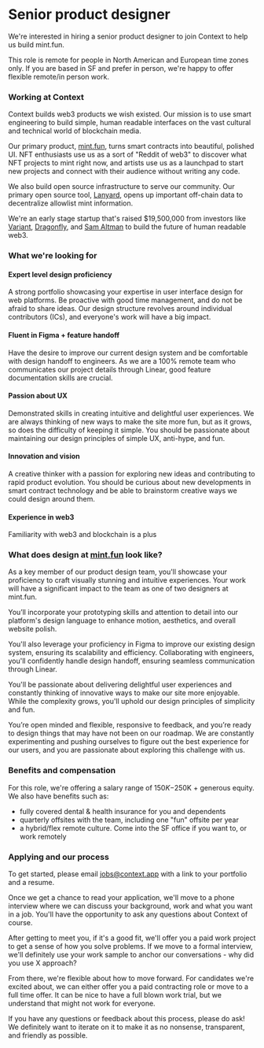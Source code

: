 # Senior product designer

We're interested in hiring a senior product designer to join Context to help us
build mint.fun.

This role is remote for people in North American and European time zones only.
If you are based in SF and prefer in person, we're happy to offer flexible
remote/in person work.

### Working at Context

Context builds web3 products we wish existed. Our mission is to use smart
engineering to build simple, human readable interfaces on the vast cultural and
technical world of blockchain media.

Our primary product, [mint.fun](https://mint.fun), turns smart contracts into
beautiful, polished UI. NFT enthusiasts use us as a sort of "Reddit of web3" to
discover what NFT projects to mint right now, and artists use us as a launchpad
to start new projects and connect with their audience without writing any code.

We also build open source infrastructure to serve our community. Our primary
open source tool, [Lanyard](https://lanyard.org), opens up important off-chain
data to decentralize allowlist mint information.

We're an early stage startup that's raised $19,500,000 from investors like
[Variant](https://variant.fund), [Dragonfly](https://dragonfly.xyz), and [Sam
Altman](https://twitter.com/sama) to build the future of human readable web3.

### What we're looking for

#### Expert level design proficiency

A strong portfolio showcasing your expertise in user interface design for web
platforms. Be proactive with good time management, and do not be afraid to share
ideas. Our design structure revolves around individual contributors (ICs), and
everyone's work will have a big impact.

#### Fluent in Figma + feature handoff

Have the desire to improve our current design system and be comfortable with
design handoff to engineers. As we are a 100% remote team who communicates our
project details through Linear, good feature documentation skills are crucial.

#### Passion about UX

Demonstrated skills in creating intuitive and delightful user experiences. We
are always thinking of new ways to make the site more fun, but as it grows, so
does the difficulty of keeping it simple. You should be passionate about
maintaining our design principles of simple UX, anti-hype, and fun.

#### Innovation and vision

A creative thinker with a passion for exploring new ideas and contributing to
rapid product evolution. You should be curious about new developments in smart
contract technology and be able to brainstorm creative ways we could design
around them.

#### Experience in web3

Familiarity with web3 and blockchain is a plus

### What does design at [mint.fun](http://mint.fun) look like?

As a key member of our product design team, you'll showcase your proficiency to
craft visually stunning and intuitive experiences. Your work will have a
significant impact to the team as one of two designers at mint.fun.

You’ll incorporate your prototyping skills and attention to detail into our
platform's design language to enhance motion, aesthetics, and overall website
polish.

You'll also leverage your proficiency in Figma to improve our existing design
system, ensuring its scalability and efficiency. Collaborating with engineers,
you'll confidently handle design handoff, ensuring seamless communication
through Linear.

You'll be passionate about delivering delightful user experiences and constantly
thinking of innovative ways to make our site more enjoyable. While the
complexity grows, you'll uphold our design principles of simplicity and fun.

You’re open minded and flexible, responsive to feedback, and you’re ready to
design things that may have not been on our roadmap. We are constantly
experimenting and pushing ourselves to figure out the best experience for our
users, and you are passionate about exploring this challenge with us.

### Benefits and compensation

For this role, we're offering a salary range of $150K-$250K + generous equity.
We also have benefits such as:

- fully covered dental & health insurance for you and dependents
- quarterly offsites with the team, including one "fun" offsite per year
- a hybrid/flex remote culture. Come into the SF office if you want to, or work
  remotely

### Applying and our process

To get started, please email [jobs@context.app](mailto:jobs@context.app) with a
link to your portfolio and a resume.

Once we get a chance to read your application, we'll move to a phone interview
where we can discuss your background, work and what you want in a job. You'll
have the opportunity to ask any questions about Context of course.

After getting to meet you, if it's a good fit, we'll offer you a paid work
project to get a sense of how you solve problems. If we move to a formal
interview, we'll definitely use your work sample to anchor our conversations -
why did you use X approach?

From there, we're flexible about how to move forward. For candidates we're
excited about, we can either offer you a paid contracting role or move to a full
time offer. It can be nice to have a full blown work trial, but we understand
that might not work for everyone.

If you have any questions or feedback about this process, please do ask! We
definitely want to iterate on it to make it as no nonsense, transparent, and
friendly as possible.
